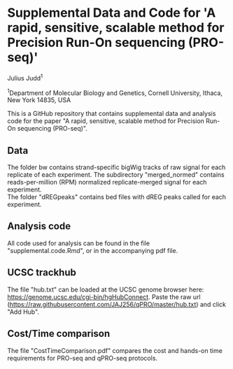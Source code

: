 # Supplemental Data and Code for 'A rapid, sensitive, scalable method for Precision Run-On sequencing (PRO-seq)'

Julius Judd<sup>1</sup>

<sup>1</sup>Department of Molecular Biology and Genetics, Cornell University, Ithaca, New York 14835, USA


This is a GitHub repository that contains supplemental data and analysis code for the paper "A rapid, sensitive, scalable method for Precision Run-On sequencing (PRO-seq)".  

## Data
The folder bw contains strand-specific bigWig tracks of raw signal for each replicate of each experiment. The subdirectory "merged_normed" contains reads-per-million (RPM) normalized replicate-merged signal for each experiment.  
The folder "dREGpeaks" contains bed files with dREG peaks called for each experiment. 


## Analysis code
All code used for analysis can be found in the file "supplemental.code.Rmd", or in the accompanying pdf file.  

## UCSC trackhub
The file "hub.txt" can be loaded at the UCSC genome browser here: https://genome.ucsc.edu/cgi-bin/hgHubConnect. Paste the raw url (https://raw.githubusercontent.com/JAJ256/qPRO/master/hub.txt) and click "Add Hub".

## Cost/Time comparison
The file "CostTimeComparison.pdf" compares the cost and hands-on time requirements for PRO-seq and qPRO-seq protocols. 




